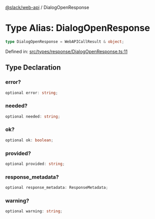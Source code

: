 [@slack/web-api](../index.md) / DialogOpenResponse

# Type Alias: DialogOpenResponse

```ts
type DialogOpenResponse = WebAPICallResult & object;
```

Defined in: [src/types/response/DialogOpenResponse.ts:11](https://github.com/slackapi/node-slack-sdk/blob/main/packages/web-api/src/types/response/DialogOpenResponse.ts#L11)

## Type Declaration

### error?

```ts
optional error: string;
```

### needed?

```ts
optional needed: string;
```

### ok?

```ts
optional ok: boolean;
```

### provided?

```ts
optional provided: string;
```

### response\_metadata?

```ts
optional response_metadata: ResponseMetadata;
```

### warning?

```ts
optional warning: string;
```
